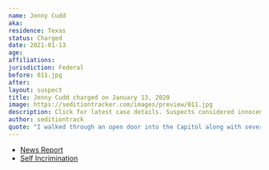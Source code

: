 ```yaml
---
name: Jenny Cudd
aka:
residence: Texas
status: Charged
date: 2021-01-13
age:
affiliations:
jurisdiction: Federal
before: 011.jpg
after:
layout: suspect
title: Jenny Cudd charged on January 13, 2020
image: https://seditiontracker.com/images/preview/011.jpg
description: Click for latest case details. Suspects considered innocent until proven guilty.
author: seditiontrack
quote: "I walked through an open door into the Capitol along with several hundred other people"
---
```


- [News Report](https://www.cbs7.com/2021/01/13/first-on-cbs7-fbi-arrests-jenny-cudd-for-rioting-at-capitol/
)
- [Self Incrimination](https://www.cbs7.com/2021/01/13/first-on-cbs7-fbi-arrests-jenny-cudd-for-rioting-at-capitol/)
